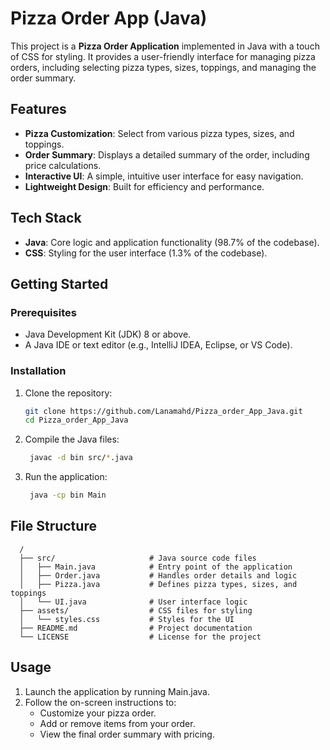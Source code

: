 # Pizza Order App (Java)

This project is a **Pizza Order Application** implemented in Java with a touch of CSS for styling. It provides a user-friendly interface for managing pizza orders, including selecting pizza types, sizes, toppings, and managing the order summary.

## Features
- **Pizza Customization**: Select from various pizza types, sizes, and toppings.
- **Order Summary**: Displays a detailed summary of the order, including price calculations.
- **Interactive UI**: A simple, intuitive user interface for easy navigation.
- **Lightweight Design**: Built for efficiency and performance.

## Tech Stack
- **Java**: Core logic and application functionality (98.7% of the codebase).
- **CSS**: Styling for the user interface (1.3% of the codebase).

## Getting Started

### Prerequisites
- Java Development Kit (JDK) 8 or above.
- A Java IDE or text editor (e.g., IntelliJ IDEA, Eclipse, or VS Code).

### Installation
1. Clone the repository:
   ```bash
   git clone https://github.com/Lanamahd/Pizza_order_App_Java.git
   cd Pizza_order_App_Java

2. Compile the Java files:
   ```bash
    javac -d bin src/*.java

3. Run the application:
   ```bash
    java -cp bin Main

## File Structure
      /
      ├── src/                     # Java source code files
      │   ├── Main.java            # Entry point of the application
      │   ├── Order.java           # Handles order details and logic
      │   ├── Pizza.java           # Defines pizza types, sizes, and toppings
      │   └── UI.java              # User interface logic
      ├── assets/                  # CSS files for styling
      │   └── styles.css           # Styles for the UI
      ├── README.md                # Project documentation
      └── LICENSE                  # License for the project

## Usage
1. Launch the application by running Main.java.
2. Follow the on-screen instructions to:
   - Customize your pizza order.
   - Add or remove items from your order.
   - View the final order summary with pricing.
